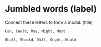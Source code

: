# Jumbled words (label)

Connect these letters to form a modal. (title)
```
Can, Could, May, Might, Must
```

```
Shall, Should, Will, Ought, Would
```